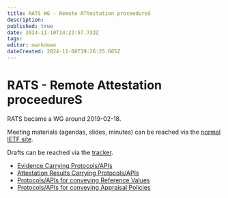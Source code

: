 ```yaml
---
title: RATS WG - Remote ATtestation proceedureS
description:
published: true
date: 2024-11-10T14:23:57.733Z
tags:
editor: markdown
dateCreated: 2024-11-08T19:26:25.665Z
---
```


# RATS - Remote Attestation proceedureS
RATS became a WG around 2019-02-18.

Meeting materials (agendas, slides, minutes) can be reached via the [normal IETF site](http://www.ietf.org/meeting/).

Drafts can be reached via the [tracker](https://datatracker.ietf.org/wg/rats/documents/).

* [Evidence Carrying Protocols/APIs](/group/rats/evidence)
* [Attestation Results Carrying Protocols/APIs](/group/rats/attestationresults)
* [Protocols/APIs for conveying Reference Values](/group/rats/referencevalues)
* [Protocols/APIs for conveying Appraisal Policies](/group/rats/appraisalpolicies)

